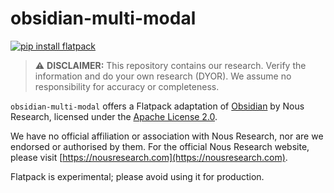 # obsidian-multi-modal

[![pip install flatpack](https://img.shields.io/badge/pip%20install-flatpack-5865f2)](https://pypi.org/project/flatpack/)

> :warning: **DISCLAIMER:** This repository contains our research. Verify the information and do your own research (DYOR). We assume no responsibility for accuracy or completeness.

`obsidian-multi-modal` offers a Flatpack adaptation of [Obsidian](https://github.com/NousResearch/Obsidian) by Nous Research, licensed under the [Apache License 2.0](https://github.com/NousResearch/Obsidian/blob/main/LICENSE).

We have no official affiliation or association with Nous Research, nor are we endorsed or authorised by them. For the official Nous Research website, please visit [https://nousresearch.com](https://nousresearch.com).

Flatpack is experimental; please avoid using it for production.